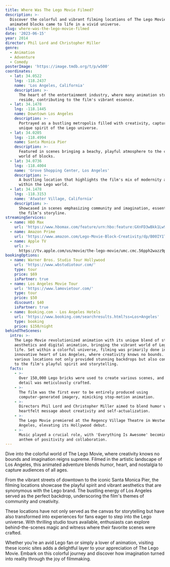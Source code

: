 ```yaml
---
title: Where Was The Lego Movie Filmed?
description: >-
  Discover the colorful and vibrant filming locations of The Lego Movie, where
  animated blocks came to life in a vivid universe.
slug: where-was-the-lego-movie-filmed
date: '2023-06-15'
year: 2014
director: Phil Lord and Christopher Miller
genre:
  - Animation
  - Adventure
  - Comedy
posterImage: 'https://image.tmdb.org/t/p/w500'
coordinates:
  - lat: 34.0522
    lng: -118.2437
    name: 'Los Angeles, California'
    description: >-
      The heart of the entertainment industry, where many animation studios
      reside, contributing to the film's vibrant essence.
  - lat: 34.1478
    lng: -118.1445
    name: Downtown Los Angeles
    description: >-
      Portrayed as a bustling metropolis filled with creativity, capturing the
      unique spirit of the Lego universe.
  - lat: 34.0205
    lng: -118.4994
    name: Santa Monica Pier
    description: >-
      Featured in scenes bringing a beachy, playful atmosphere to the colorful
      world of blocks.
  - lat: 34.0736
    lng: -118.4004
    name: 'Grove Shopping Center, Los Angeles'
    description: >-
      A bustling location that highlights the film's mix of modernity and charm
      within the Lego world.
  - lat: 34.1478
    lng: -118.3153
    name: 'Atwater Village, California'
    description: >-
      Showcased in scenes emphasizing community and imagination, essential to
      the film’s storyline.
streamingServices:
  - name: HBO Max
    url: 'https://www.hbomax.com/feature/urn:hbo:feature:GXnFD3wBkk1Lw9AEAAKMW'
  - name: Amazon Prime
    url: 'https://www.amazon.com/Lego-Movie-Block-Creativity/dp/B00IY1T6K4'
  - name: Apple TV
    url: >-
      https://tv.apple.com/us/movie/the-lego-movie/umc.cmc.56pph2wazz9ptj87qksrpntis
bookingOptions:
  - name: Warner Bros. Studio Tour Hollywood
    url: 'https://www.wbstudiotour.com/'
    type: tour
    price: $69
    isPartner: true
  - name: Los Angeles Movie Tour
    url: 'https://www.lamovietour.com/'
    type: tour
    price: $50
    discount: $40
    isPartner: true
  - name: Booking.com - Los Angeles Hotels
    url: 'https://www.booking.com/searchresults.html?ss=Los+Angeles'
    type: booking
    price: $150/night
behindTheScenes:
  intro: >-
    The Lego Movie revolutionized animation with its unique blend of stop-motion
    aesthetics and digital animation, bringing the vibrant world of Lego to
    life. Set within a colorful universe, filming was primarily done in the
    innovative heart of Los Angeles, where creativity knows no bounds. The
    various locations not only provided stunning backdrops but also contributed
    to the film's playful spirit and storytelling.
  facts:
    - >-
      Over 150,000 Lego bricks were used to create various scenes, and every
      detail was meticulously crafted.
    - >-
      The film was the first ever to be entirely produced using
      computer-generated imagery, mimicking stop-motion animation.
    - >-
      Directors Phil Lord and Christopher Miller aimed to blend humor with a
      heartfelt message about creativity and self-actualization.
    - >-
      The Lego Movie premiered at the Regency Village Theatre in Westwood, Los
      Angeles, elevating its Hollywood debut.
    - >-
      Music played a crucial role, with 'Everything Is Awesome' becoming an
      anthem of positivity and collaboration.
---
```


<TheLegoMovieGuide />

Dive into the colorful world of The Lego Movie, where creativity knows no bounds and imagination reigns supreme. Filmed in the artistic landscape of Los Angeles, this animated adventure blends humor, heart, and nostalgia to capture audiences of all ages. 

From the vibrant streets of downtown to the iconic Santa Monica Pier, the filming locations showcase the playful spirit and vibrant aesthetics that are synonymous with the Lego brand. The bustling energy of Los Angeles served as the perfect backdrop, underscoring the film's themes of community and creativity.

These locations have not only served as the canvas for storytelling but have also transformed into experiences for fans eager to step into the Lego universe. With thrilling studio tours available, enthusiasts can explore behind-the-scenes magic and witness where their favorite scenes were crafted.

Whether you’re an avid Lego fan or simply a lover of animation, visiting these iconic sites adds a delightful layer to your appreciation of The Lego Movie. Embark on this colorful journey and discover how imagination turned into reality through the joy of filmmaking.
